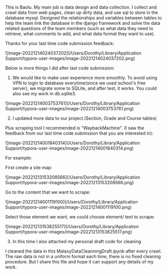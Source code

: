 This is Baolu. My main job is data design and data collection.
I collect and crawl data from web pages, clean up dirty data, and use sql to store in the database mysql. Designed the relationships and variables between tables to help the team link the database in the django framework and solve the data related questions of the team members (such as what data they need to retrieve, what comments to add, and what data format they want to use).



Thanks for your last time code submission feedback:

![image-20221214024037202](/Users/Dorothy/Library/Application Support/typora-user-images/image-20221214024037202.png)



Below is more things I did after last code submission:

1. We would like to make user experience more smoothly. To avoid using VPN to login to database everytime(since we used ischool's free server),  we migrate some to SQLite, and after test, it works. You could also see my work in db.sqlite3.

![image-20221214003753761](/Users/Dorothy/Library/Application Support/typora-user-images/image-20221214003753761.png)



2. I updated more data to our project.(Section, Grade and Course tables)

Plus scraping tool I recommended is "WaybackMachine". (I saw the feedback from our last time code submission that you are interested in): 

![image-20221214001840314](/Users/Dorothy/Library/Application Support/typora-user-images/image-20221214001840314.png)

For example:

First create a site map:

![image-20221213153208566](/Users/Dorothy/Library/Application Support/typora-user-images/image-20221213153208566.png)

Go to the content that we want to scrape:

![image-20221214001119100](/Users/Dorothy/Library/Application Support/typora-user-images/image-20221214001119100.png)

Select those element we want, we could choose element/ text to scrape:

![image-20221213153825517](/Users/Dorothy/Library/Application Support/typora-user-images/image-20221213153825517.png)

3. In this time I also attached my personal draft code for cleaning

I cleaned the data in this MalaxyDataCleanningDraft.ipynb after every crawl. The raw data is not in a uniform format each time, there is no fixed cleaning procedure.  But I share this file and hope it can support any details of my work.
